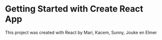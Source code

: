 # Getting Started with Create React App

This project was created with React by Mari, Kacem, Sunny, Jouke en Elmer
